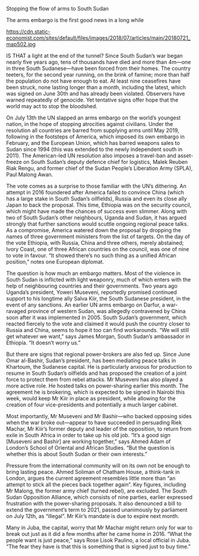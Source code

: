 Stopping the flow of arms to South Sudan

The arms embargo is the first good news in a long while

https://cdn.static-economist.com/sites/default/files/images/2018/07/articles/main/20180721_map502.jpg

IS THAT a light at the end of the tunnel? Since South Sudan’s war began nearly five years ago, tens of thousands have died and more than 4m—one in three South Sudanese—have been forced from their homes. The country teeters, for the second year running, on the brink of famine; more than half the population do not have enough to eat. At least nine ceasefires have been struck, none lasting longer than a month, including the latest, which was signed on June 30th and has already been violated. Observers have warned repeatedly of genocide. Yet tentative signs offer hope that the world may act to stop the bloodshed.

On July 13th the UN slapped an arms embargo on the world’s youngest nation, in the hope of stopping atrocities against civilians. Under the resolution all countries are barred from supplying arms until May 2019, following in the footsteps of America, which imposed its own embargo in February, and the European Union, which has barred weapons sales to Sudan since 1994 (this was extended to the newly independent south in 2011). The American-led UN resolution also imposes a travel-ban and asset-freeze on South Sudan’s deputy defence chief for logistics, Malek Reuben Riak Rengu, and former chief of the Sudan People’s Liberation Army (SPLA), Paul Malong Awan.

The vote comes as a surprise to those familiar with the UN’s dithering. An attempt in 2016 foundered after America failed to convince China (which has a large stake in South Sudan’s oilfields), Russia and even its close ally Japan to back the proposal. This time, Ethiopia was on the security council, which might have made the chances of success even slimmer. Along with two of South Sudan’s other neighbours, Uganda and Sudan, it has argued strongly that further sanctions would scuttle ongoing regional peace talks. As a compromise, America watered down the proposal by dropping the names of three government ministers from the list of targets. On the day of the vote Ethiopia, with Russia, China and three others, merely abstained; Ivory Coast, one of three African countries on the council, was one of nine to vote in favour. “It showed there’s no such thing as a unified African position,” notes one European diplomat.

The question is how much an embargo matters. Most of the violence in South Sudan is inflicted with light weaponry, much of which enters with the help of neighbouring countries and their governments. Two years ago Uganda’s president, Yoweri Museveni, reportedly promised continued support to his longtime ally Salva Kiir, the South Sudanese president, in the event of any sanctions. An earlier UN arms embargo on Darfur, a war-ravaged province of western Sudan, was allegedly contravened by China soon after it was implemented in 2005. South Sudan’s government, which reacted fiercely to the vote and claimed it would push the country closer to Russia and China, seems to hope it too can find workarounds. “We will still get whatever we want,” says James Morgan, South Sudan’s ambassador in Ethiopia. “It doesn’t worry us.”

But there are signs that regional power-brokers are also fed up. Since June Omar al-Bashir, Sudan’s president, has been mediating peace talks in Khartoum, the Sudanese capital. He is particularly anxious for production to resume in South Sudan’s oilfields and has proposed the creation of a joint force to protect them from rebel attacks. Mr Museveni has also played a more active role. He hosted talks on power-sharing earlier this month. The agreement he is brokering, which is expected to be signed in Nairobi this week, would keep Mr Kiir in place as president, while allowing for the creation of four vice-presidents and potentially a much larger cabinet.

Most importantly, Mr Museveni and Mr Bashir—who backed opposing sides when the war broke out—appear to have succeeded in persuading Riek Machar, Mr Kiir’s former deputy and leader of the opposition, to return from exile in South Africa in order to take up his old job. “It’s a good sign [Museveni and Bashir] are working together,” says Ahmed Adam of London’s School of Oriental and African Studies. “But the question is whether this is about South Sudan or their own interests.”

Pressure from the international community will on its own not be enough to bring lasting peace. Ahmed Soliman of Chatham House, a think-tank in London, argues the current agreement resembles little more than “an attempt to stick all the pieces back together again”. Key figures, including Mr Malong, the former army chief (turned rebel), are excluded. The South Sudan Opposition Alliance, which consists of nine parties, earlier expressed frustration with the power-sharing proposals. It also denounced a bill to extend the government’s term to 2021, passed unanimously by parliament on July 12th, as “illegal”. Mr Kiir’s mandate is due to expire next month.

Many in Juba, the capital, worry that Mr Machar might return only for war to break out just as it did a few months after he came home in 2016. “What the people want is just peace,” says Rose Lisok Paulino, a local official in Juba. “The fear they have is that this is something that is signed just to buy time.”